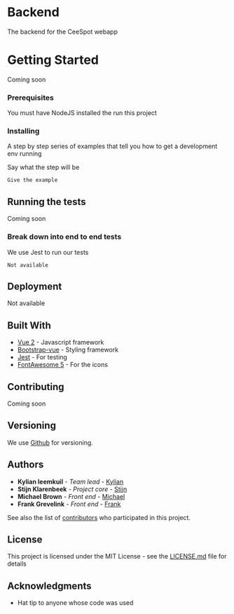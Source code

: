 # Backend
The backend for the CeeSpot webapp

# Getting Started

Coming soon

### Prerequisites

You must have NodeJS installed the run this project

### Installing

A step by step series of examples that tell you how to get a development env running

Say what the step will be

```
Give the example
```

## Running the tests

Coming soon

### Break down into end to end tests

We use Jest to run our tests

```
Not available
```

## Deployment

Not available

## Built With

* [Vue 2](https://vuejs.org/) - Javascript framework
* [Bootstrap-vue](https://bootstrap-vue.js.org/) - Styling framework
* [Jest](https://jestjs.io/) - For testing
* [FontAwesome 5](https://fontawesome.com/) - For the icons

## Contributing

Coming soon

## Versioning

We use [Github](http://github.com/) for versioning.

## Authors

* **Kylian leemkuil** - *Team lead* - [Kylian](https://github.com/kylianleemkuil)
* **Stijn Klarenbeek** - *Project core* - [Stijn](https://github.com/Waro1234)
* **Michael Brown** - *Front end* - [Michael](https://github.com/michaelbrownie)
* **Frank Grevelink** - *Front end* - [Frank](https://github.com/fgrevelink)

See also the list of [contributors](https://github.com/orgs/CeeSpot/people) who participated in this project.

## License

This project is licensed under the MIT License - see the [LICENSE.md](https://github.com/CeeSpot/Backend/blob/master/LICENSE) file for details

## Acknowledgments

* Hat tip to anyone whose code was used
